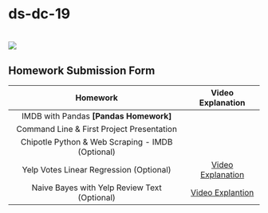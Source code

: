 # ds-dc-19

# ![](https://ga-dash.s3.amazonaws.com/production/assets/logo-9f88ae6c9c3871690e33280fcf557f33.png)


## Homework Submission Form

| Homework | Video Explanation |
|:---:|:---:|
| IMDB with Pandas **[Pandas Homework]** | |
| Command Line & First Project Presentation | |
| Chipotle Python & Web Scraping - IMDB (Optional) | |
| Yelp Votes Linear Regression (Optional) | [Video Explanation](https://www.youtube.com/watch?v=2DVZEqb2YKU&feature=youtu.be)|
| Naive Bayes with Yelp Review Text (Optional) | [Video Explantion](https://www.youtube.com/watch?v=P94xqbahU2c&t=1638s) |